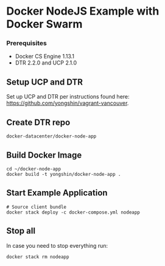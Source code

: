 Docker NodeJS Example with Docker Swarm
=====================

### Prerequisites

- Docker CS Engine 1.13.1
- DTR 2.2.0 and UCP 2.1.0

## Setup UCP and DTR

Set up UCP and DTR per instructions found here: https://github.com/yongshin/vagrant-vancouver.

## Create DTR repo

```
docker-datacenter/docker-node-app
```

## Build Docker Image
```  
cd ~/docker-node-app
docker build -t yongshin/docker-node-app .
```

## Start Example Application
```
# Source client bundle
docker stack deploy -c docker-compose.yml nodeapp
```

## Stop all
In case you need to stop everything run:
```
docker stack rm nodeapp
```
